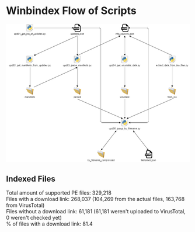 # Winbindex Flow of Scripts

![winbindex-scripts-flow.png](winbindex-scripts-flow.png)

## Indexed Files

<!--FileStats-->
Total amount of supported PE files: 329,218  
Files with a download link: 268,037 (104,269 from the actual files, 163,768 from VirusTotal)  
Files without a download link: 61,181 (61,181 weren't uploaded to VirusTotal, 0 weren't checked yet)  
% of files with a download link: 81.4  
<!--/FileStats-->
